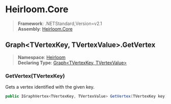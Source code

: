 # Heirloom.Core

> **Framework**: .NETStandard,Version=v2.1  
> **Assembly**: [Heirloom.Core][0]  

## Graph\<TVertexKey, TVertexValue>.GetVertex

> **Namespace**: [Heirloom][0]  
> **Declaring Type**: [Graph\<TVertexKey, TVertexValue>][1]  

### GetVertex(TVertexKey)

Gets a vertex identified with the given key.

```cs
public IGraphVertex<TVertexKey, TVertexValue> GetVertex(TVertexKey key)
```

[0]: ../../../Heirloom.Core.md
[1]: ../Graph[TVertexKey,TVertexValue].md
